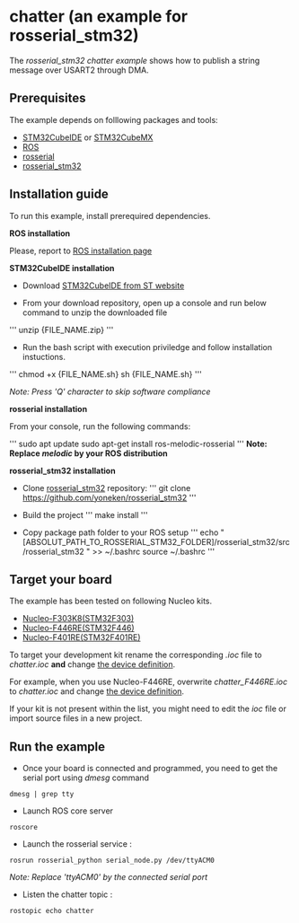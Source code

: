 # chatter (an example for rosserial_stm32)
The *rosserial_stm32 chatter example* shows how to publish a string message over USART2 through DMA.

## Prerequisites

The example depends on folllowing packages and tools:
* [STM32CubeIDE](https://www.st.com/en/development-tools/stm32cubeide.html) or [STM32CubeMX](http://www.st.com/en/development-tools/stm32cubemx.html)
* [ROS](https://www.ros.org/)
* [rosserial](http://wiki.ros.org/rosserial)
* [rosserial_stm32](https://github.com/yoneken/rosserial_stm32)

## Installation guide

To run this example, install prerequired dependencies.

**ROS installation**

Please, report to [ROS installation page](http://wiki.ros.org/melodic/Installation/Ubuntu)

**STM32CubeIDE installation**

* Download [STM32CubeIDE from ST website](https://www.st.com/en/development-tools/stm32cubeide.html)

* From your download repository, open up a console and run below command to unzip the downloaded file

'''
unzip {FILE_NAME.zip}
'''

* Run the bash script with execution priviledge and follow installation instuctions.

'''
chmod +x {FILE_NAME.sh}
sh {FILE_NAME.sh}
'''

*Note: Press 'Q' character to skip software compliance*

**rosserial installation**

From your console, run the following commands:


'''
sudo apt update
sudo apt-get install ros-melodic-rosserial
'''
**Note: Replace _melodic_ by your ROS distribution**

**rosserial_stm32 installation**

* Clone [rosserial_stm32](https://github.com/yoneken/rosserial_stm32) repository:
'''
git clone https://github.com/yoneken/rosserial_stm32
'''

* Build the project
'''
make install
'''

* Copy package path folder to your ROS setup
'''
echo "[ABSOLUT_PATH_TO_ROSSERIAL_STM32_FOLDER]/rosserial_stm32/src/rosserial_stm32
" >> ~/.bashrc
source ~/.bashrc
'''

## Target your board

The example has been tested on following Nucleo kits.

- [Nucleo-F303K8(STM32F303)](http://www.st.com/en/evaluation-tools/nucleo-f303k8.html)
- [Nucleo-F446RE(STM32F446)](http://www.st.com/en/evaluation-tools/nucleo-f446re.html)
- [Nucleo-F401RE(STM32F401RE)](https://www.st.com/content/st_com/en/products/evaluation-tools/product-evaluation-tools/mcu-mpu-eval-tools/stm32-mcu-mpu-eval-tools/stm32-nucleo-boards/nucleo-f401re.html)

To target your development kit rename the corresponding _.ioc_ file to _chatter.ioc_ __and__ change [the device definition](https://github.com/yoneken/rosserial_stm32/blob/master/src/ros_lib/STM32Hardware.h#L38).

For example, when you use Nucleo-F446RE, overwrite *chatter_F446RE.ioc* to _chatter.ioc_ and change [the device definition](https://github.com/yoneken/rosserial_stm32/blob/master/src/ros_lib/STM32Hardware.h#L38).

If your kit is not present within the list, you might need to edit the _ioc_ file or import source files in a new project.

## Run the example

* Once your board is connected and programmed, you need to get the serial port using *dmesg* command

```
dmesg | grep tty
```

* Launch ROS core server

```
roscore
```

* Launch the rosserial service :

```
rosrun rosserial_python serial_node.py /dev/ttyACM0
```
*Note: Replace 'ttyACM0' by the connected serial port*

* Listen the chatter topic :

```
rostopic echo chatter
```
